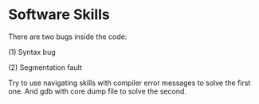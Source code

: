 # Software Skills

There are two bugs inside the code:

(1) Syntax bug

(2) Segmentation fault

Try to use navigating skills with compiler error messages to solve the 
first one. And gdb with core dump file to solve the second.

